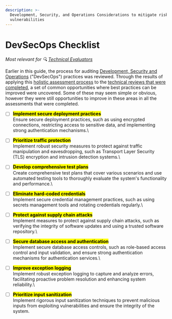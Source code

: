 ```yaml
---
description: >-
  Development, Security, and Operations Considerations to mitigate risks and
  vulnerabilities
---
```


# DevSecOps Checklist

<i>Most relevant for 🔍 [Technical Evaluators](../../../get-started.md#technical-evaluators)</i>

Earlier in this guide, the process for auditing [Development, Security and Operations](../devsecops.md) ("DevSecOps") practices was reviewed. Through the results of applying this [holistic assessment process](../../holistic-audits-for-ict4d.md) to the [technical reviews that were completed](../../../partners/partner-assessments/), a set of common opportunities where best practices can be improved were uncovered. Some of these may seem simple or obvious, however they were still opportunities to improve in these areas in all the assessments that were completed.

* [ ] <mark style="background-color:yellow;">**Implement secure deployment practices**</mark> \
  Ensure secure deployment practices, such as using encrypted connections, restricting access to sensitive data, and implementing strong authentication mechanisms.\

* [ ] <mark style="background-color:yellow;">**Prioritize traffic protection**</mark>\
  Implement robust security measures to protect against traffic manipulation and eavesdropping, such as Transport Layer Security (TLS) encryption and intrusion detection systems.\

* [ ] <mark style="background-color:yellow;">**Develop comprehensive test plans**</mark>\
  Create comprehensive test plans that cover various scenarios and use automated testing tools to thoroughly evaluate the system's functionality and performance.\

* [ ] <mark style="background-color:yellow;">**Eliminate hard-coded credentials**</mark>\
  Implement secure credential management practices, such as using secrets management tools and rotating credentials regularly.\

* [ ] <mark style="background-color:yellow;">**Protect against supply chain attacks**</mark>\
  Implement measures to protect against supply chain attacks, such as verifying the integrity of software updates and using a trusted software repository.\

* [ ] <mark style="background-color:yellow;">**Secure database access and authentication**</mark>\
  Implement secure database access controls, such as role-based access control and input validation, and ensure strong authentication mechanisms for authentication services.\

* [ ] <mark style="background-color:yellow;">**Improve exception logging**</mark>\
  Implement robust exception logging to capture and analyze errors, facilitating proactive problem resolution and enhancing system reliability.\

* [ ] <mark style="background-color:yellow;">**Prioritize input sanitization**</mark>\
  Implement rigorous input sanitization techniques to prevent malicious inputs from exploiting vulnerabilities and ensure the integrity of the system.
